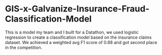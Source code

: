 # GIS-x-Galvanize-Insurance-Fraud-Classification-Model
This is a model my team and I built for a Datathon, we used logistic regression to create a classification model based on the insurance claims dataset. We achieved a weighted avg F1 score of 0.88 and got second place in the competition. 
